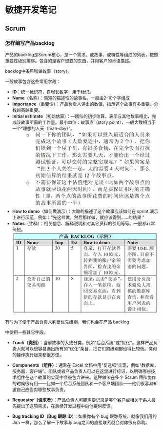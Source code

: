 # 敏捷开发笔记

## Scrum

### 怎样编写产品backlog

产品的backlog是Scrum核心，是一个需求、或故事、或特性等组成的列表，按照重要性级别排序。包含的是客户想要的东西，并用客户的术语描述。

backlog中条目叫做故事（story）。

一般故事包含这些常用字段：

- **ID**：统一标识符，自增长数字，用于标识。
- **Name**（名称）：简短的描述性的故事名。一般由2-10个字组成
- **Importance**（重要性）：产品负责人评出的数值，指示这个故事有多重要。分数越高越重要。
- **Initial estimate**（初始估算）：—团队的初步估算，表示与其他故事相比，完成该故事所需的工作量。最小单位：故事点（story point），一般大致相当于一个“理想的人天（man-day）”。![image-20200321210921403](%E6%95%8F%E6%8D%B7%E5%BC%80%E5%8F%91%E7%AC%94%E8%AE%B0.assets/image-20200321210921403.png)
- **How to demo**（如何做演示）：大略的描述了这个故事应该如何在 sprint 演示上进行示范。例如：“先这样做，然后那样做，就应该得到……的结果 ”
- **Notes**（注释）：相关信息、解释说明和对其它资料的引用等等。一般都非常简短。![image-20200321211250306](%E6%95%8F%E6%8D%B7%E5%BC%80%E5%8F%91%E7%AC%94%E8%AE%B0.assets/image-20200321211250306.png)

有时为了便于产品负责人判断优先级别，我们也会在产品 backlog

中使用一些其它字段。

-  **Track（类别）**：当前故事的大致分类，例如“后台系统”或“优化”。这样产品负责人就可以很容易选出所有的“优化”条目，把它们的级别都设得比较低。类似的操作执行起来都很方便。

-  **Components（组件）**：通常在 Excel 文档中用“复选框”实现，例如“数据库，服务器，客户端”。团队或者产品负责人可以在这里进行标识，以明确哪些技术组件在这个故事的实现中会被包含进来。这种做法在多个 Scrum 团队协作的时候很有用——比如一个后台系统团队和一个客户端团队——他们很容易知道自己应当对哪些故事负责。
-  **Requestor（请求者）**：产品负责人可能需要记录是哪个客户或相关干系人最先提出了这项需求，在后续开发过程中向他提供反馈。
-  **Bug tracking ID（Bug** **跟踪** **ID**）：如果你有个 bug 跟踪系统，就像我们用的 Jira 一样，那么了解一下故事与 bug之间的直接联系就会对你很有帮助。







